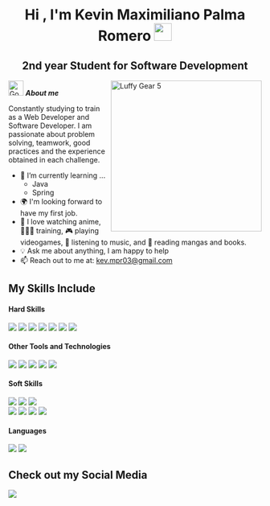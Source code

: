 <h1 align="center"><b>Hi , I'm Kevin Maximiliano Palma Romero </b><img src="https://media.giphy.com/media/hvRJCLFzcasrR4ia7z/giphy.gif" width="35"></h1>
<h2 align="center"><b>2nd year Student for Software Development</b></h2>
<!--  -->
<img align="right" width=300px alt="Luffy Gear 5" src="https://media.tenor.com/lO6HqZ3I2dIAAAAi/e.gif" />

<img src="https://media.tenor.com/z5_M1QreKEcAAAAi/gon-gon-laughing.gif" width="30px" alt="Gon laughing">&nbsp;***About me***

Constantly studying to train as a Web Developer and Software Developer. I am passionate about problem solving, teamwork, good practices and the experience obtained in each challenge.

- 🌱 I’m currently learning ...
  - Java
  - Spring
- 🌍 I'm looking forward to have my first job.
- 🧡 I love watching anime, 🏋🏽‍♂️ training, 🎮 playing videogames, 🎵 listening to music, and 📖 reading mangas and books.
- 💡 Ask me about anything, I am happy to help<br>
- 📫 Reach out to me at: <a href="mailto:kev.mpr03@gmail.com">kev.mpr03@gmail.com</a>

## My Skills Include

<h4> Hard Skills </h4>
<span> 
  <img src="https://img.shields.io/badge/HTML5-E34F26?style=for-the-badge&logo=html5&logoColor=white">
  <img src="https://img.shields.io/badge/CSS3-1572B6?style=for-the-badge&logo=css3&logoColor=white">
  <img src="https://img.shields.io/badge/Tailwind CSS-06B6D4?style=for-the-badge&logo=tailwindcss&logoColor=white">
  <img src="https://img.shields.io/badge/JavaScript-F7DF1E?style=for-the-badge&logo=javascript&logoColor=black">
  <img src="https://img.shields.io/badge/Java-ED8B00?style=for-the-badge&logo=java&logoColor=white">
  <img src="https://img.shields.io/badge/C%23-A178DB?style=for-the-badge&logo=C&logoColor=white">
  <img src="https://img.shields.io/badge/MySQL-00000F?style=for-the-badge&logo=mysql&logoColor=white">
</span>


<h4> Other Tools and Technologies </h4>
<span>
  <img src="https://img.shields.io/badge/Git-F05032?style=for-the-badge&logo=git&logoColor=white">
  <img src="https://img.shields.io/badge/Github-181717?style=for-the-badge&logo=github&logoColor=white">
  <img src="https://img.shields.io/badge/jira-0052CC?style=for-the-badge&logo=jira&logoColor=white">
  <img src="https://img.shields.io/badge/Trello-0052CC?style=for-the-badge&logo=Trello&logoColor=white">
  <img src="https://img.shields.io/badge/Notion-%23000000.svg?style=for-the-badge&logo=notion&logoColor=white">
</span>


<h4> Soft Skills </h4>
<span> 
  <img src="https://img.shields.io/badge/Teamwork-F453C4?style=for-the-badge&logo=trilium&logoColor=white">
  <img src="https://img.shields.io/badge/Planning and time management-E57CD8?style=for-the-badge&logo=trilium&logoColor=white">
  <img src="https://img.shields.io/badge/Communication and active listening-F453C4?style=for-the-badge&logo=trilium&logoColor=white"><br>
  <img src="https://img.shields.io/badge/Critical thinking-E57CD8?style=for-the-badge&logo=trilium&logoColor=white"> 
  <img src="https://img.shields.io/badge/Professional ethics-F453C4?style=for-the-badge&logo=trilium&logoColor=white">
  <img src="https://img.shields.io/badge/Negotiation-E57CD8?style=for-the-badge&logo=trilium&logoColor=white">
  <img src="https://img.shields.io/badge/Adaptability-F453C4?style=for-the-badge&logo=trilium&logoColor=white">
</span>


<h4> Languages </h3>
<span>
  <img src="https://img.shields.io/badge/Spanish (Native)-4285F4?style=for-the-badge&logo=googletranslate&logoColor=white">
  <img src="https://img.shields.io/badge/English (Intermediate)-4285F4?style=for-the-badge&logo=googletranslate&logoColor=white">
</span>

## Check out my Social Media

<a href= "https://www.linkedin.com/in/kevin-maximiliano-palma-romero/">
    <img src="https://img.shields.io/badge/linkedin-0A66C2?style=for-the-badge&logo=linux&logoColor=white">
</a>
